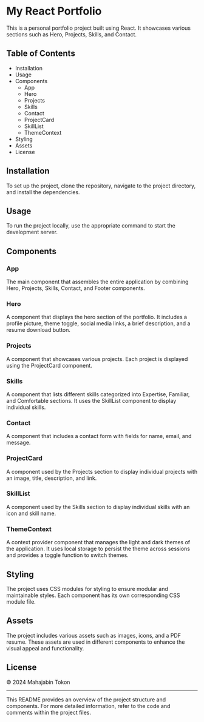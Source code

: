 # My React Portfolio

This is a personal portfolio project built using React. It showcases various sections such as Hero, Projects, Skills, and Contact.

## Table of Contents

- Installation
- Usage
- Components
  - App
  - Hero
  - Projects
  - Skills
  - Contact
  - ProjectCard
  - SkillList
  - ThemeContext
- Styling
- Assets
- License

## Installation

To set up the project, clone the repository, navigate to the project directory, and install the dependencies.

## Usage

To run the project locally, use the appropriate command to start the development server.

## Components

### App

The main component that assembles the entire application by combining Hero, Projects, Skills, Contact, and Footer components.

### Hero

A component that displays the hero section of the portfolio. It includes a profile picture, theme toggle, social media links, a brief description, and a resume download button.

### Projects

A component that showcases various projects. Each project is displayed using the ProjectCard component.

### Skills

A component that lists different skills categorized into Expertise, Familiar, and Comfortable sections. It uses the SkillList component to display individual skills.

### Contact

A component that includes a contact form with fields for name, email, and message.

### ProjectCard

A component used by the Projects section to display individual projects with an image, title, description, and link.

### SkillList

A component used by the Skills section to display individual skills with an icon and skill name.

### ThemeContext

A context provider component that manages the light and dark themes of the application. It uses local storage to persist the theme across sessions and provides a toggle function to switch themes.

## Styling

The project uses CSS modules for styling to ensure modular and maintainable styles. Each component has its own corresponding CSS module file.

## Assets

The project includes various assets such as images, icons, and a PDF resume. These assets are used in different components to enhance the visual appeal and functionality.

## License
&#169; 2024 Mahajabin Tokon 

---

This README provides an overview of the project structure and components. For more detailed information, refer to the code and comments within the project files.